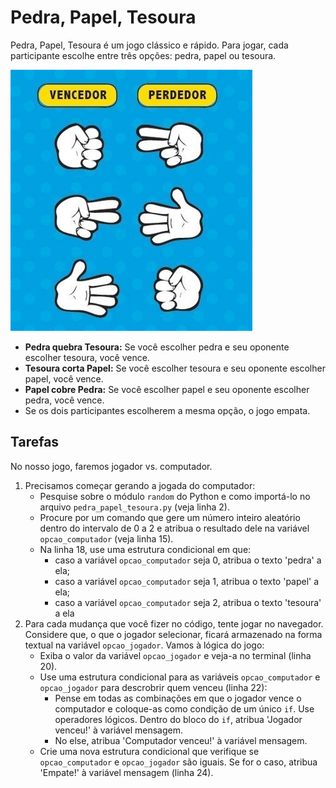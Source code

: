 # Pedra, Papel, Tesoura

Pedra, Papel, Tesoura é um jogo clássico e rápido. Para jogar, cada participante escolhe entre três opções: pedra, papel ou tesoura.

![Regras](./static/pedra_papel_tesoura_regras.jpg)

- **Pedra quebra Tesoura:** Se você escolher pedra e seu oponente escolher tesoura, você vence.
- **Tesoura corta Papel:** Se você escolher tesoura e seu oponente escolher papel, você vence.
- **Papel cobre Pedra:** Se você escolher papel e seu oponente escolher pedra, você vence.
- Se os dois participantes escolherem a mesma opção, o jogo empata.

## Tarefas

No nosso jogo, faremos jogador vs. computador.

1. Precisamos começar gerando a jogada do computador:
   - Pesquise sobre o módulo `random` do Python e como importá-lo no arquivo `pedra_papel_tesoura.py` (veja linha 2).
   - Procure por um comando que gere um número inteiro aleatório dentro do intervalo de 0 a 2 e atribua o resultado dele na variável `opcao_computador` (veja linha 15).
   - Na linha 18, use uma estrutura condicional em que:
     - caso a variável `opcao_computador` seja 0, atribua o texto 'pedra' a ela;
     - caso a variável `opcao_computador` seja 1, atribua o texto 'papel' a ela;
     - caso a variável `opcao_computador` seja 2, atribua o texto 'tesoura' a ela
2. Para cada mudança que você fizer no código, tente jogar no navegador. Considere que, o que o jogador selecionar, ficará armazenado na forma textual na variável `opcao_jogador`. Vamos à lógica do jogo:
   - Exiba o valor da variável `opcao_jogador` e veja-a no terminal (linha 20). 
   - Use uma estrutura condicional para as variáveis `opcao_computador` e `opcao_jogador` para descrobrir quem venceu (linha 22):
     - Pense em todas as combinações em que o jogador vence o computador e coloque-as como condição de um único `if`. Use operadores lógicos. Dentro do bloco do `if`, atribua 'Jogador venceu!' à variável mensagem.
     - No else, atribua 'Computador venceu!' à variável mensagem.
   - Crie uma nova estrutura condicional que verifique se `opcao_computador` e `opcao_jogador` são iguais. Se for o caso, atribua 'Empate!' à variável mensagem (linha 24).
